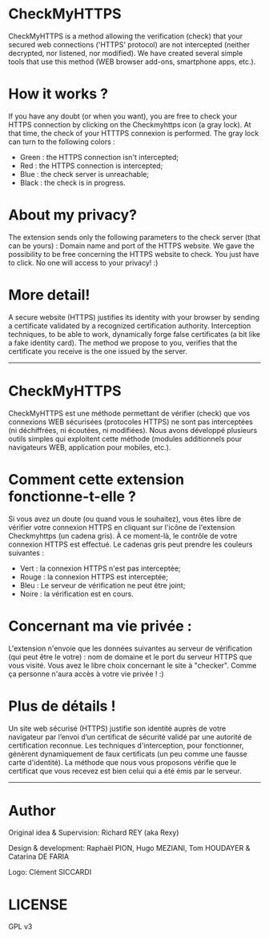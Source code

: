 # CheckMyHTTPS

CheckMyHTTPS is a method allowing the verification (check) that your secured web connections ('HTTPS' protocol) are not intercepted (neither decrypted, nor listened, nor modified). We have created several simple tools that use this method (WEB browser add-ons, smartphone apps, etc.).

# How it works ?

If you have any doubt (or when you want), you are free to check your HTTPS connection by clicking on the Checkmyhttps icon (a gray lock). At that time, the check of your HTTTPS connexion is performed. The gray lock can turn to the following colors :
- Green : the HTTPS connection isn't intercepted;
- Red : the HTTPS connection is intercepted;
- Blue : the check server is unreachable;
- Black : the check is in progress.

# About my privacy?

The extension sends only the following parameters to the check server (that can be yours) : Domain name and port of the HTTPS website.
We gave the possibility to be free concerning the HTTPS website to check. You just have to click. No one will access to your privacy! :)

# More detail!

A secure website (HTTPS) justifies its identity with your browser by sending a certificate validated by a recognized certification authority. Interception techniques, to be able to work, dynamically forge false certificates (a bit like a fake identity card).
The method we propose to you, verifies that the certificate you receive is the one issued by the server. 

________________________________________________________________________________

# CheckMyHTTPS

CheckMyHTTPS est une méthode permettant de vérifier (check) que vos connexions WEB sécurisées (protocoles HTTPS) ne sont pas interceptées (ni déchiffrées, ni écoutées, ni modifiées). Nous avons développé plusieurs outils simples qui exploitent cette méthode (modules additionnels pour navigateurs WEB, application pour mobiles, etc.).

# Comment cette extension fonctionne-t-elle ?

Si vous avez un doute (ou quand vous le souhaitez), vous êtes libre de vérifier votre connexion HTTPS en cliquant sur l'icône de l'extension Checkmyhttps (un cadena gris). À ce moment-là, le contrôle de votre connexion HTTPS est effectué. Le cadenas gris peut prendre les couleurs suivantes :
- Vert : la connexion HTTPS n'est pas interceptée;
- Rouge : la connexion HTTPS est interceptée;
- Bleu : Le serveur de vérification ne peut être joint;
- Noire : la vérification est en cours.

# Concernant ma vie privée :

L'extension n'envoie que les données suivantes au serveur de vérification (qui peut être le votre) : nom de domaine et le port du serveur HTTPS que vous visité.
Vous avez le libre choix concernant le site à "checker". Comme ça personne n'aura accès à votre vie privée ! :)

# Plus de détails !

Un site web sécurisé (HTTPS) justifie son identité auprès de votre navigateur par l’envoi d’un certificat de sécurité validé par une autorité de certification reconnue. Les techniques d'interception, pour fonctionner, génèrent dynamiquement de faux certificats (un peu comme une fausse carte d'identité). La méthode que nous vous proposons vérifie que le certificat que vous recevez est bien celui qui a été émis par le serveur.

________________________________________________________________________________

# Author

Original idea & Supervision: Richard REY (aka Rexy)

Design & development: Raphaël PION, Hugo MEZIANI, Tom HOUDAYER & Catarina DE FARIA

Logo: Clément SICCARDI

# LICENSE

GPL v3
